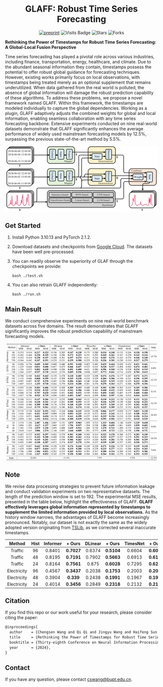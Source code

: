 <div align="center">

# GLAFF: Robust Time Series Forecasting

[![preprint](https://img.shields.io/static/v1?label=arXiv&message=2409.18696&color=B31B1B&logo=arXiv)](https://arxiv.org/abs/2409.18696)
![Visits Badge](https://badges.pufler.dev/visits/ForestsKing/GLAFF)
![Stars](https://img.shields.io/github/stars/ForestsKing/GLAFF)
![Forks](https://img.shields.io/github/forks/ForestsKing/GLAFF)

</div>

**Rethinking the Power of Timestamps for Robust Time Series Forecasting: A Global-Local Fusion Perspective**

Time series forecasting has played a pivotal role across various industries, including finance, transportation, energy, healthcare, and climate. Due to the abundant seasonal information they contain, timestamps possess the potential to offer robust global guidance for forecasting techniques. However, existing works primarily focus on local observations, with timestamps being treated merely as an optional supplement that remains underutilized. When data gathered from the real world is polluted, the absence of global information will damage the robust prediction capability of these algorithms. To address these problems, we propose a novel framework named GLAFF. Within this framework, the timestamps are modeled individually to capture the global dependencies. Working as a plugin, GLAFF adaptively adjusts the combined weights for global and local information, enabling seamless collaboration with any time series forecasting backbone. Extensive experiments conducted on nine real-world datasets demonstrate that GLAFF significantly enhances the average performance of widely used mainstream forecasting models by 12.5%, surpassing the previous state-of-the-art method by 5.5%.

![](./img/architecture.png)

## 	Get Started

1. Install Python 3.10.13 and PyTorch 2.1.2.

2. Download datasets and checkpoints from [Google Cloud](https://drive.google.com/drive/folders/1028Ky-bJU6rSBXIMR6tf0wRAAvxIS6xP?usp=sharing). The datasets have been well pre-processed.

3. You can readily observe the superiority of GLAF through the checkpoints we provide:

   ```shell
   bash ./test.sh
   ```

4. You can also retrain GLAFF independently:

   ```shell
   bash ./run.sh
   ```

## Main Result

We conduct comprehensive experiments on nine real-world benchmark datasets across five domains. The result demonstrates that GLAFF significantly improves the robust prediction capability of mainstream forecasting models.

![](./img/result.png)

## Note

We revise data processing strategies to prevent future information leakage and conduct validation experiments on two representative datasets.  The length of the prediction window is set to 192. The experimental MSE results, presented in the table below, highlight the effectiveness of GLAFF. **GLAFF effectively leverages global information represented by timestamps to supplement the limited information provided by local observations.** As the history window narrows, the advantages of GLAFF become increasingly pronounced. Notably, our dataset is not exactly the same as the widely adopted version originating from [TSLib](https://github.com/thuml/Time-Series-Library), as we corrected several inaccurate timestamps.

|   Method    | Hist | Informer |   + Ours   | DLinear |   + Ours   | TimesNet |   + Ours   | iTransformer |   + Ours   |
| :---------: | :--: | :------: | :--------: | :-----: | :--------: | :------: | :--------: | :----------: | :--------: |
|   Traffic   |  96  |  0.8401  | **0.7027** | 0.6374  | **0.5104** |  0.6604  | **0.6034** |    0.4514    | **0.4292** |
|   Traffic   |  48  |  0.8195  | **0.7191** | 0.7902  | **0.5663** |  0.6913  | **0.6172** |    0.5146    | **0.4936** |
|   Traffic   |  24  |  0.8164  | **0.7561** |  0.875  | **0.6028** |  0.7295  | **0.6286** |    0.6024    | **0.5807** |
| Electricity |  96  |  0.4567  | **0.3437** | 0.2038  | **0.1753** |  0.2003  | **0.2032** |    0.1688    | **0.1675** |
| Electricity |  48  |  0.3904  | **0.339**  | 0.2438  | **0.1991** |  0.1967  | **0.1986** |    0.1933    | **0.1874** |
| Electricity |  24  |  0.4014  | **0.3456** | 0.2849  | **0.2318** |  0.2132  | **0.2112** |    0.2423    | **0.2212** |

## Citation

If you find this repo or our work useful for your research, please consider citing the paper:

```tex
@inproceedings{
  author    = {Chengsen Wang and Qi Qi and Jingyu Wang and Haifeng Sun and Zirui Zhuang and Jinming Wu and Jianxin Liao},
  title     = {Rethinking the Power of Timestamps for Robust Time Series Forecasting: A Global-Local Fusion Perspective},
  booktitle = {Thirty-eighth Conference on Neural Information Processing Systems},
  year      = {2024},
}
```

## Contact

If you have any question, please contact [cswang@bupt.edu.cn]().
